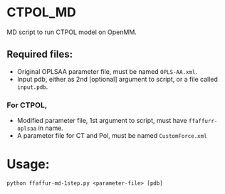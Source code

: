 # CTPOL_MD

MD script to run CTPOL model on OpenMM.

## Required files:

* Original OPLSAA parameter file, must be named `OPLS-AA.xml`.
* Input pdb, either as 2nd [optional] argument to script, or a file called `input.pdb`.

### For CTPOL,
* Modified parameter file, 1st argument to script, must have `ffaffurr-oplsaa` in name.
* A parameter file for CT and Pol, must be named `CustomForce.xml`

# Usage:

`python ffaffur-md-1step.py <parameter-file> [pdb]`

